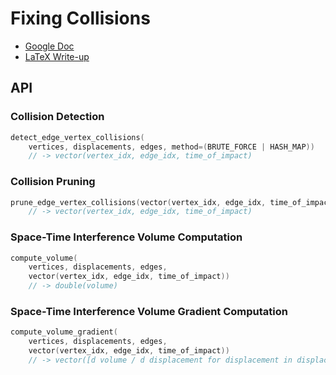 # Fixing Collisions

* [Google Doc](https://docs.google.com/document/d/13MetSJoTTZ0ptT0SERbst1SgG-KbgK48hozhko6mJxc/edit?usp=sharing)
* [LaTeX Write-up](https://www.overleaf.com/6555952782nttqwfwgksjb)

## API

### Collision Detection

```c++
detect_edge_vertex_collisions(
    vertices, displacements, edges, method=(BRUTE_FORCE | HASH_MAP))
    // -> vector(vertex_idx, edge_idx, time_of_impact)
```

### Collision Pruning

```c++
prune_edge_vertex_collisions(vector(vertex_idx, edge_idx, time_of_impact))
    // -> vector(vertex_idx, edge_idx, time_of_impact)
```

### Space-Time Interference Volume Computation

```c++
compute_volume(
    vertices, displacements, edges,
    vector(vertex_idx, edge_idx, time_of_impact))
    // -> double(volume)
```

### Space-Time Interference Volume Gradient Computation

```c++
compute_volume_gradient(
    vertices, displacements, edges,
    vector(vertex_idx, edge_idx, time_of_impact))
    // -> vector([d volume / d displacement for displacement in displacements])
```

